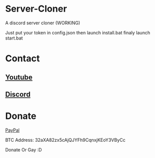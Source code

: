 # Server-Cloner
A discord server cloner (WORKING)

Just put your token in config.json 
then launch install.bat 
finaly launch start.bat

# Contact
## [Youtube](https://www.youtube.com/channel/UCXk0klxbjcVgGvYyKWLgtLg/)
## [Discord](https://discord.gg/UzTqHJQPSs)

# Donate
[PayPal](https://paypal.me/notsocial404)

BTC Address: 32aXA82zx5cAjQJYFh9CqnxjKEoY3VByCc

Donate Or Gay :D
